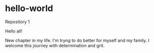# hello-world
Repository 1

Hello all! 

New chapter in my life. I'm tryng to do better for myself and my family.
I welcome this journey with determination and grit.
